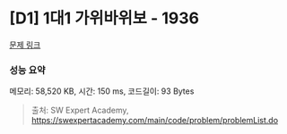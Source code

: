 # [D1] 1대1 가위바위보 - 1936 

[문제 링크](https://swexpertacademy.com/main/code/problem/problemDetail.do?contestProbId=AV5PjKXKALcDFAUq) 

### 성능 요약

메모리: 58,520 KB, 시간: 150 ms, 코드길이: 93 Bytes



> 출처: SW Expert Academy, https://swexpertacademy.com/main/code/problem/problemList.do